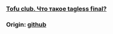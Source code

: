 ### [Tofu club. Что такое tagless final?](https://youtu.be/ZNK57IXgr3M?si=GQ89KcJsdBVQ4qXo)

### Origin: [github](https://github.com/Odomontois/tofu-club)
